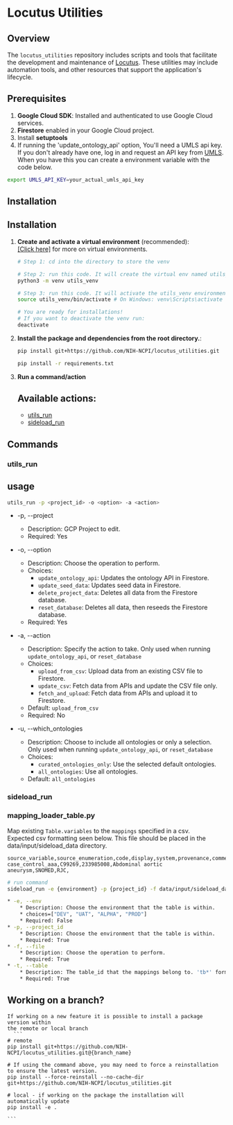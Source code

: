 # Locutus Utilities

## Overview

The `locutus_utilities` repository includes scripts and tools that facilitate the development and maintenance of [Locutus](https://github.com/NIH-NCPI/locutus). These utilities may include automation tools, and other resources that support the application's lifecycle.


## Prerequisites

1. **Google Cloud SDK**: Installed and authenticated to use Google Cloud services.
2. **Firestore** enabled in your Google Cloud project.
3. Install **setuptools**
4. If running the 'update_ontology_api' option, You'll need a UMLS api key. If you don't already have one, log in and request an API key from [UMLS](https://uts.nlm.nih.gov/uts/). When you have this you can create a environment variable with the code below. 
```bash
export UMLS_API_KEY=your_actual_umls_api_key
```

## Installation

## Installation

1. **Create and activate a virtual environment** (recommended):<br>
[[Click here]]("https://realpython.com/python-virtual-environments-a-primer/") for more on virtual environments.

    ```bash
    # Step 1: cd into the directory to store the venv

    # Step 2: run this code. It will create the virtual env named utils_venv in the current directory.
    python3 -m venv utils_venv

    # Step 3: run this code. It will activate the utils_venv environment
    source utils_venv/bin/activate # On Windows: venv\Scripts\activate

    # You are ready for installations! 
    # If you want to deactivate the venv run:
    deactivate
    ```

2. **Install the package and dependencies from the root directory.**:
    ```bash
    pip install git+https://github.com/NIH-NCPI/locutus_utilities.git

    pip install -r requirements.txt
    ```
3. **Run a command/action**

   ## Available actions:
   * [utils_run](#utils_run) <br>
   * [sideload_run](#sideload_run) <br>

## Commands
### utils_run 
## usage 
```bash
utils_run -p <project_id> -o <option> -a <action>
```
* -p, --project
    * Description: GCP Project to edit.
    * Required: Yes

* -o, --option
    * Description: Choose the operation to perform.
    * Choices:
        * `update_ontology_api`: Updates the ontology API in Firestore.
        * `update_seed_data`: Updates seed data in Firestore.
        * `delete_project_data`: Deletes all data from the Firestore database.
        * `reset_database`: Deletes all data, then reseeds the Firestore database.
    * Required: Yes

* -a, --action
    * Description: Specify the action to take. Only used when running `update_ontology_api`, or `reset_database`
    * Choices:
        * `upload_from_csv`: Upload data from an existing CSV file to Firestore.
        * `update_csv`: Fetch data from APIs and update the CSV file only.
        * `fetch_and_upload`: Fetch data from APIs and upload it to Firestore.
    * Default: `upload_from_csv`
    * Required: No 

* -u, --which_ontologies
    * Description: Choose to include all ontologies or only a selection. Only used when running `update_ontology_api`, or `reset_database`
    * Choices:
        * `curated_ontologies_only`: Use the selected default ontologies.
        * `all_ontologies`: Use all ontologies.
    * Default: `all_ontologies`

### sideload_run 
### mapping_loader_table.py
Map existing `Table.variables` to the `mappings` specified in a csv. <br>
Expected csv formatting seen below. This file should be placed in the data/input/sideload_data directory.<br>
```csv
source_variable,source_enumeration,code,display,system,provenance,comment
case_control_aaa,C99269,233985008,Abdominal aortic aneurysm,SNOMED,RJC,
```

```bash
# run command
sideload_run -e {environment} -p {project_id} -f data/input/sideload_data/{filename}.csv -t {db table id}

* -e, --env
    * Description: Choose the environment that the table is within.
    * choices=["DEV", "UAT", "ALPHA", "PROD"]
    * Required: False
* -p, --project_id
    * Description: Choose the environment that the table is within.
    * Required: True
* -f, --file
    * Description: Choose the operation to perform.    
    * Required: True
* -t, --table
    * Description: The table_id that the mappings belong to. 'tb*' format
    * Required: True     
```


## Working on a branch?
    If working on a new feature it is possible to install a package version within
    the remote or local branch
      ```
    # remote
    pip install git+https://github.com/NIH-NCPI/locutus_utilities.git@{branch_name}

    # If using the command above, you may need to force a reinstallation to ensure the latest version.
    pip install --force-reinstall --no-cache-dir git+https://github.com/NIH-NCPI/locutus_utilities.git

    # local - if working on the package the installation will automatically update
    pip install -e .

    ```